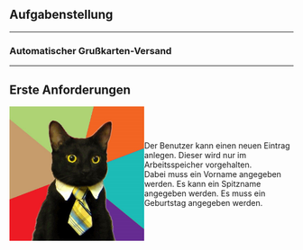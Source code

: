 ## Aufgabenstellung

---

### Automatischer Grußkarten-Versand

---

## Erste Anforderungen
<div style="display:flex; align-items: center;">
    <div>
        <img src="./resources/business-cat_mirrored.jpg" alt="Business Cat" 
        style="width: 100%;" />
    </div>
    <div style="flex-grow: 1; display: flex; content-align: center; align-items: center;">
        <p>
            Der Benutzer kann einen neuen Eintrag anlegen. Dieser wird nur im Arbeitsspeicher vorgehalten.
            <br />
            Dabei muss ein Vorname angegeben werden. Es kann ein Spitzname angegeben werden. Es muss ein Geburtstag angegeben werden. 
        </p>
    </div>
</div> 
